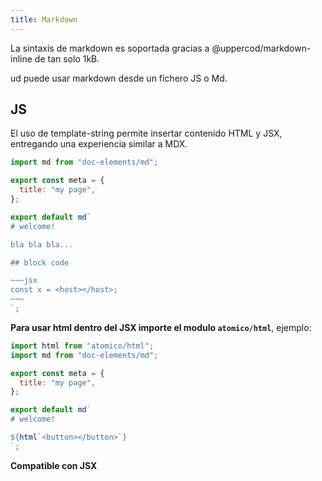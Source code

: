 ```yaml
---
title: Markdown
---
```


La sintaxis de markdown es soportada gracias a @uppercod/markdown-inline de tan solo 1kB.

ud puede usar markdown desde un fichero JS o Md.

## JS

El uso de template-string permite insertar contenido HTML y JSX, entregando una experiencia similar a MDX.

```js
import md from "doc-elements/md";

export const meta = {
  title: "my page",
};

export default md`
# welcome!

bla bla bla...

## block code

~~~jsx
const x = <host></host>;
~~~
`;
```

**Para usar html dentro del JSX importe el modulo `atomico/html`**, ejemplo:

```js
import html from "atomico/html";
import md from "doc-elements/md";

export const meta = {
  title: "my page",
};

export default md`
# welcome!

${html`<button></button>`}
`;
```

**Compatible con JSX**
